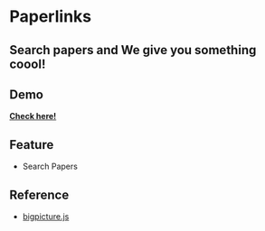 # Paperlinks

## Search papers and We give you something coool!

## Demo

**[Check here!](https://wooknick.github.io/paperlinks/)**

## Feature

-   Search Papers

## Reference

-   [bigpicture.js](https://github.com/josephernest/bigpicture.js/)
